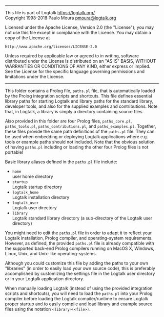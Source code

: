 ________________________________________________________________________

This file is part of Logtalk <https://logtalk.org/>  
Copyright 1998-2018 Paulo Moura <pmoura@logtalk.org>

Licensed under the Apache License, Version 2.0 (the "License");
you may not use this file except in compliance with the License.
You may obtain a copy of the License at

    http://www.apache.org/licenses/LICENSE-2.0

Unless required by applicable law or agreed to in writing, software
distributed under the License is distributed on an "AS IS" BASIS,
WITHOUT WARRANTIES OR CONDITIONS OF ANY KIND, either express or implied.
See the License for the specific language governing permissions and
limitations under the License.
________________________________________________________________________


This folder contains a Prolog file, `paths.pl` file, that is automatically
loaded by the Prolog integration scripts and shortcuts. This file defines
essential library paths for starting Logtalk and library paths for the
standard library, developer tools, and also for the supplied examples
and contributions. Note that, in Logtalk, a library is simply a directory
containing source files.

Also provided in this folder are four Prolog files, `paths_core.pl`,
`paths_tools.pl`, `paths_contributions.pl`, and `paths_examples.pl`.
Together, these files provide the same path definitions of the `paths.pl`
file. They can be used when embedding or deploying Logtalk applications
where e.g. tools or example paths should not included. Note that the
obvious solution of having `paths.pl` including or loading the other
four Prolog files is not portable!

Basic library aliases defined in the `paths.pl` file include:

- `home`  
	user home directory
- `startup`  
	Logtalk startup directory
- `logtalk_home`  
	Logtalk installation directory
- `logtalk_user`  
	Logtalk user directory
- `library`  
	Logtalk standard library directory (a sub-directory of the Logtalk user directory)

You might need to edit the `paths.pl` file in order to adapt it to 
reflect your Logtalk installation, Prolog compiler, and operating-system 
requirements. However, as defined, the provided `paths.pl` file is already
compatible with the supported back-end Prolog compilers running on MacOS X,
Windows, Linux, Unix, and Unix-like operating-systems.

Although you could customize this file by adding the paths to your own
"libraries" (in order to easily load your own source code), this is
preferably accomplished by customizing the settings file in the Logtalk
user directory or in your Logtalk application directory.

When manually loading Logtalk (instead of using the provided integration
scripts and shortcuts), you will need to load the `paths.pl` into your
Prolog compiler before loading the Logtalk compiler/runtime to ensure
Logtalk proper startup and to easily compile and load library and example
source files using the notation `<library>(<file>)`.
